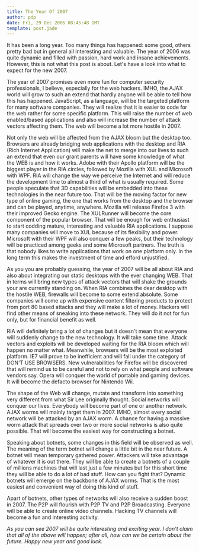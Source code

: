 ```yaml
---
title: The Year Of 2007
author: pdp
date: Fri, 29 Dec 2006 08:45:48 GMT
template: post.jade
---
```


It has been a long year. Too many things has happened: some good, others pretty bad but in general all interesting and valuable. The year of 2006 was quite dynamic and filled with passion, hard work and insane achievements. However, this is not what this post is about. Let's have a look into what to expect for the new 2007.

The year of 2007 promises even more fun for computer security professionals, I believe, especially for the web hackers. IMHO, the AJAX world will grow to such an extend that hardly anyone will be able to tell how this has happened. JavaScript, as a language, will be the targeted platform for many software companies. They will realize that it is easier to code for the web rather for some specific platform. This will raise the number of web enabled/based applications and also will increase the number of attack vectors affecting them. The web will become a lot more hostile in 2007.

Not only the web will be affected from the AJAX bloom but the desktop too. Browsers are already bridging web applications with the desktop and RIA (Rich Internet Application) will make the net to merge into our lives to such an extend that even our grant parents will have some knowledge of what the WEB is and how it works. Adobe with their Apollo platform will be the biggest player in the RIA circles, followed by Mozilla with XUL and Microsoft with WPF. RIA will change the way we perceive the Internet and will reduce the development time to almost a third of what is usually required. Some people speculate that 3D capabilities will be embedded into these technologies in the near future too. That will be the moving factor for new type of online gaming, the one that works from the desktop and the browser and can be played, anytime, anywhere. Mozilla will release Firefox 3 with their improved Gecko engine. The XULRunner will become the core component of the popular browser. That will be enough for web enthusiast to start codding mature, interesting and valuable RIA applications. I suppose many companies will move to XUL because of its flexibility and power. Microsoft with their WPF will also conquer a few peaks, but their technology will be practiced among geeks and some Microsoft partners. The truth is that nobody likes to write applications that work on one platform only. In the long term this makes the investment of time and efford unjustified.

As you you are probably guessing, the year of 2007 will be all about RIA and also about integrating our static desktops with the ever changing WEB. That in terms will bring new types of attack vectors that will shake the grounds your are currently standing on. When RIA combines the dear desktop with the hostile WEB, firewalls will become to some extend absolute. Some companies will come up with expensive content filtering products to protect from port 80 based attacks and they will make a lot of money. Hackers will find other means of sneaking into these network. They will do it not for fun only, but for financial benefit as well.

RIA will definitely bring a lot of changes but it doesn't mean that everyone will suddenly change to the new technology. It will take some time. Attack vectors and exploits will be developed waiting for the RIA bloom which will happen no matter what. Meanwhile, browsers will be the most exploited platform. IE7 will prove to be inefficient and will fall under the category of DON'T USE BROWSERS. New vulnerabilities for Firefox will be discovered that will remind us to be careful and not to rely on what people and software vendors say. Opera will conquer the world of portable and gaming devices. It will become the defacto browser for Nintendo Wii.

The shape of the Web will change, mutate and transform into something very different from what Sir Lee originally thought. Social networks will conquer our lives. Everybody will become part of one or another network. AJAX worms will mainly target them in 2007. IMHO, almost every social network will be attacked by an AJAX worm. A chance for having a massive worm attack that spreads over two or more social networks is also quite possible. That will become the easiest way for constructing a botnet.

Speaking about botnets, some changes in this field will be observed as well. The meaning of the term botnet will change a little bit in the near future. A botnet will mean temporary gathered power. Attackers will take advantage of whatever it is out there. They will be able to create a botnets of a couple of millions machines that will last just a few minutes but for this short time they will be able to do a lot of bad stuff. How can you fight that? Dynamic botnets will emerge on the backbone of AJAX worms. That is the most easiest and convenient way of doing this kind of stuff.

Apart of botnets, other types of networks will also receive a sudden boost in 2007. The P2P will flourish with P2P TV and P2P Broadcasting. Everyone will be able to create online video channels. Hacking TV channels will become a fun and interesting activity.

_As you can see 2007 will be quite interesting and exciting year. I don't claim that all of the above  will happen; after all, how can we be certain about the future. Happy new year and good luck._
